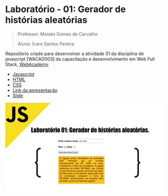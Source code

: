 # Laboratório - 01: Gerador de histórias aleatórias

>Professor: Moisés Gomes de Carvalho
>
>Aluno: Ícaro Santos Pereira


Repositório criado para desenvolver a atividade 01 da disciplina de javascript [WACAD003] da capacitação e desenvolvimento em Web Full Stack, [WebAcademy](https://webacademy.icomp.ufam.edu.br/).

- [Javascript](./js/main.js)
- [HTML](./index.html)
- [CSS](./css/style.css)
- [Link da apresentação](https://docs.google.com/presentation/d/1z9mMJHh-CGhi5sbS8TF5pQrO7zH9I8ktY-TLFqfsv8E/edit?usp=sharing)
- [Slide](./assets/slide/laboratorio_01_icaro.pdf)

![imagem](./assets/img/laboratorio_01_icaro.png)
